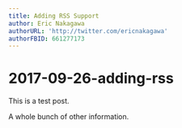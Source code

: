 ```yaml
---
title: Adding RSS Support
author: Eric Nakagawa
authorURL: 'http://twitter.com/ericnakagawa'
authorFBID: 661277173
---
```


# 2017-09-26-adding-rss

This is a test post.

A whole bunch of other information.

